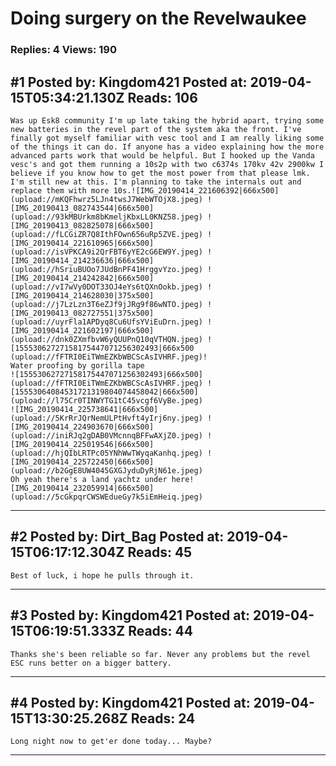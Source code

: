 # Doing surgery on the Revelwaukee

### Replies: 4 Views: 190

## \#1 Posted by: Kingdom421 Posted at: 2019-04-15T05:34:21.130Z Reads: 106

```
Was up Esk8 community I'm up late taking the hybrid apart, trying some new batteries in the revel part of the system aka the front. I've finally got myself familiar with vesc tool and I am really liking some of the things it can do. If anyone has a video explaining how the more advanced parts work that would be helpful. But I hooked up the Vanda vesc's and got them running a 10s2p with two c6374s 170kv 42v 2900kw I believe if you know how to get the most power from that please lmk. I'm still new at this. I'm planning to take the internals out and replace them with more 10s.![IMG_20190414_221606392|666x500](upload://mKQFhwrz5LJn4twsJ7WebWTOjX8.jpeg) ![IMG_20190413_082743544|666x500](upload://93kMBUrkm8bKmeljKbxLL0KNZ58.jpeg) ![IMG_20190413_082825078|666x500](upload://fLCGiZR7Q8IthFOwn656uRp5ZVE.jpeg) ![IMG_20190414_221610965|666x500](upload://isVPKCA9i2QrFBT6yYE2cG6EW9Y.jpeg) ![IMG_20190414_214236636|666x500](upload://hSriuBUOo7JUdBnPF41HrggvYzo.jpeg) ![IMG_20190414_214242842|666x500](upload://vI7wVy0DOT33OJ4eYs6tQXnOokb.jpeg) ![IMG_20190414_214628030|375x500](upload://j7LzLzn3T6eZJf9jJRg9f86wNTO.jpeg) ![IMG_20190413_082727551|375x500](upload://uyrFla1APDyq8Cu6UfsYViEuDrn.jpeg) ![IMG_20190414_221602197|666x500](upload://dnk0ZXmfbvW6yQUUPnQ10qVTHQN.jpeg) ![15553062727158175447071256302493|666x500
(upload://fFTRI0EiTWmEZKbWBCScAsIVHRF.jpeg)!
Water proofing by gorilla tape 
![15553062727158175447071256302493|666x500](upload://fFTRI0EiTWmEZKbWBCScAsIVHRF.jpeg) ![15553064084531721319804074458042|666x500](upload://l75Cr0TINWYTG1tC45vcgf6VyBe.jpeg)
![IMG_20190414_225738641|666x500](upload://5KrRrJQrNemULPtHvft4yIrj6ny.jpeg) ![IMG_20190414_224903670|666x500](upload://iniRJq2gDAB0VMcnnqBFFwAXjZ0.jpeg) ![IMG_20190414_225019546|666x500](upload://hjQIbLRTPc05YNhWwTWyqaKanhq.jpeg) ![IMG_20190414_225722450|666x500](upload://b2GgE8UW4045GXGJyduDyRjN61e.jpeg)
Oh yeah there's a land yachtz under here![IMG_20190414_232059914|666x500](upload://5cGkpqrCWSWEdueGy7k5iEmHeiq.jpeg)
```

---
## \#2 Posted by: Dirt_Bag Posted at: 2019-04-15T06:17:12.304Z Reads: 45

```
Best of luck, i hope he pulls through it.
```

---
## \#3 Posted by: Kingdom421 Posted at: 2019-04-15T06:19:51.333Z Reads: 44

```
Thanks she's been reliable so far. Never any problems but the revel ESC runs better on a bigger battery.
```

---
## \#4 Posted by: Kingdom421 Posted at: 2019-04-15T13:30:25.268Z Reads: 24

```
Long night now to get'er done today... Maybe?
```

---
